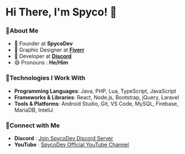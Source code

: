 <h1 align="left">Hi There, I'm Spyco! 👋</h1>

### 🌱About Me

- 👑 Founder at **SpycoDev** 
- 💚 Graphic Designer at [**Fiverr**](https://www.ebuildersecurity.com/) 
- 💜 Developer at [**Discord**](https://discord.com/)  
- 😄 Pronouns : **He/Him**

### 🧩Technologies I Work With

- **Programming Languages**: Java, PHP, Lua, TypeScript, JavaScript
- **Frameworks & Libraries**: React, Node.js, Bootstrap, jQuery, Laravel
- **Tools & Platforms**: Android Studio, Git, VS Code, MySQL, Firebase, MariaDB, InteliJ

### 📩Connect with Me
- **Discord** : [Join SpycoDev Discord Server](https://discord.gg/uXUkAnX9qj)
- **YouTube** : [SpycoDev Official YouTube Channel](https://www.youtube.com/channel/UCfO965-7wLjzRIDR0t5ZQBw)
